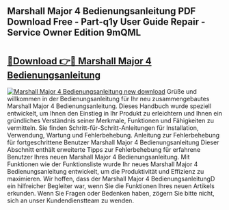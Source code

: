 ## Marshall Major 4 Bedienungsanleitung PDF Download Free - Part-q1y User Guide Repair - Service Owner Edition 9mQML

# <h2><a href="http://df0nmv.blite.top/?on=Marshall+Major+4+Bedienungsanleitung">🔗Download 👉🔴 Marshall Major 4 Bedienungsanleitung</a></h2>

[![Marshall Major 4 Bedienungsanleitung new download](https://i.imgur.com/lujVjoI.png)](http://df0nmv.blite.top/?on=Marshall+Major+4+Bedienungsanleitung)
Grüße und willkommen in der Bedienungsanleitung für Ihr neu zusammengebautes Marshall Major 4 Bedienungsanleitung. Dieses Handbuch wurde speziell entwickelt, um Ihnen den Einstieg in Ihr Produkt zu erleichtern und Ihnen ein gründliches Verständnis seiner Merkmale, Funktionen und Fähigkeiten zu vermitteln. Sie finden Schritt-für-Schritt-Anleitungen für Installation, Verwendung, Wartung und Fehlerbehebung. Anleitung zur Fehlerbehebung für fortgeschrittene Benutzer Marshall Major 4 Bedienungsanleitung Dieser Abschnitt enthält erweiterte Tipps zur Fehlerbehebung für erfahrene Benutzer Ihres neuen Marshall Major 4 Bedienungsanleitung. Mit Funktionen wie der Funktionsliste wurde Ihr neues Marshall Major 4 Bedienungsanleitung entwickelt, um die Produktivität und Effizienz zu maximieren. Wir hoffen, dass der Marshall Major 4 BedienungsanleitungD ein hilfreicher Begleiter war, wenn Sie die Funktionen Ihres neuen Artikels erkunden. Wenn Sie Fragen oder Bedenken haben, zögern Sie bitte nicht, sich an unser Kundendienstteam zu wenden.
